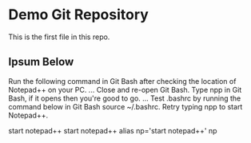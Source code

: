 # Demo Git Repository

This is the first file in this repo.

## Ipsum Below

Run the following command in Git Bash after checking the location of Notepad++ on your PC. ...
Close and re-open Git Bash.
Type npp in Git Bash, if it opens then you're good to go. ...
Test .bashrc by running the command below in Git Bash source ~/.bashrc.
Retry typing npp to start Notepad++.

start notepad++ 
start notepad++ <filename>
alias np='start notepad++'
np <filename>